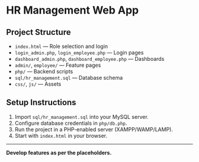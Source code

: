 # HR Management Web App

## Project Structure

- `index.html` — Role selection and login
- `login_admin.php`, `login_employee.php` — Login pages
- `dashboard_admin.php`, `dashboard_employee.php` — Dashboards
- `admin/`, `employee/` — Feature pages
- `php/` — Backend scripts
- `sql/hr_management.sql` — Database schema
- `css/`, `js/` — Assets

## Setup Instructions

1. Import `sql/hr_management.sql` into your MySQL server.
2. Configure database credentials in `php/db.php`.
3. Run the project in a PHP-enabled server (XAMPP/WAMP/LAMP).
4. Start with `index.html` in your browser.

---

**Develop features as per the placeholders.** 